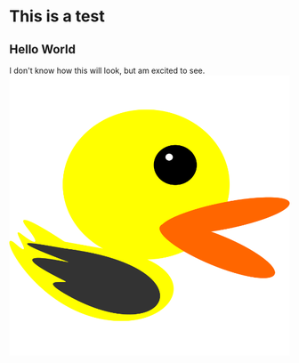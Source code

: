 # This is a test
## Hello World
I don't know how this will look, but am excited to see.
![Ducks for everyone](quack2.png)
